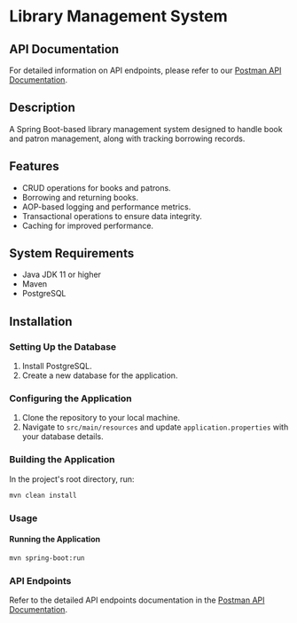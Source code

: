 # Library Management System

## API Documentation
For detailed information on API endpoints, please refer to our [Postman API Documentation](https://www.postman.com/research-geoscientist-22928730/workspace/lib-management/collection/13990907-637e6044-8876-45d9-8b9b-3f38f54817ca?action=share&creator=13990907).

## Description
A Spring Boot-based library management system designed to handle book and patron management, along with tracking borrowing records.

## Features
- CRUD operations for books and patrons.
- Borrowing and returning books.
- AOP-based logging and performance metrics.
- Transactional operations to ensure data integrity.
- Caching for improved performance.

## System Requirements
- Java JDK 11 or higher
- Maven
- PostgreSQL

## Installation

### Setting Up the Database
1. Install PostgreSQL.
2. Create a new database for the application.

### Configuring the Application
1. Clone the repository to your local machine.
2. Navigate to `src/main/resources` and update `application.properties` with your database details.

### Building the Application
In the project's root directory, run:
```bash
mvn clean install
```

### Usage
#### Running the Application
```bash
mvn spring-boot:run
```
### API Endpoints
Refer to the detailed API endpoints documentation in the [Postman API Documentation](https://www.postman.com/research-geoscientist-22928730/workspace/lib-management/collection/13990907-637e6044-8876-45d9-8b9b-3f38f54817ca?action=share&creator=13990907).


